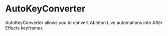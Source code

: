 # AutoKeyConverter
AutoKeyConverter allows you to convert Ableton Live automations into After Effects keyframes
